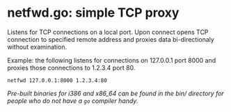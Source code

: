 # netfwd.go: simple TCP proxy

Listens for TCP connections on a local port. Upon connect opens TCP connection
to specified remote address and proxies data bi-directionaly without examination.

Example: the following listens for connections on 127.0.0.1 port 8000 and proxies
those connections to 1.2.3.4 port 80.

    netfwd 127.0.0.1:8000 1.2.3.4:80


*Pre-built binaries for i386 and x86_64 can be found in the bin/ directory for people
who do not have a `go` compiler handy.*
